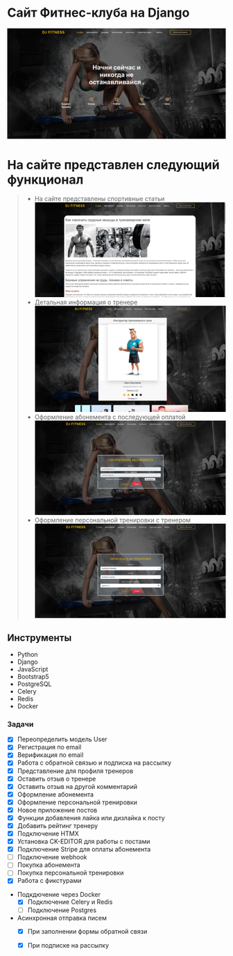 # Сайт Фитнес-клуба на Django

![DJ FITNESS](static/screen/screen1.png)

# На сайте представлен следующий функционал   
> -   На сайте представлены спортивные статьи
   ![DJ FITNESS](static/screen/post_detail.png)
> -   Детальная информация о тренере
   ![DJ FITNESS](static/screen/screen3.png)
> -   Оформление абонемента с последующей оплатой
  ![DJ FITNESS](static/screen/order_abonement.png)
> -   Оформление персональной тренировки с тренером
  ![DJ FITNESS](static/screen/person_training.png)

## Инструменты
> 
   - Python
   - Django
   - JavaScript
   - Bootstrap5
   - PostgreSQL
   - Celery
   - Redis
   - Docker

### Задачи

 - [x] Переопределить модель User
 - [x] Регистрация по email
 - [x] Верификация по email
 - [x] Работа с обратной связью и подписка на рассылку
 - [x] Представление для профиля тренеров
 - [x] Оставить отзыв о тренере
 - [x] Оставить отзыв на другой комментарий
 - [x] Оформление абонемента
 - [x] Оформление персональной тренировки
 - [x] Новое приложение постов
 - [x] Функции добавления лайка или дизлайка к посту
 - [x] Добавить рейтинг тренеру
 - [x] Подключение HTMX
 - [x] Установка CK-EDITOR для работы с постами
 - [x] Подключение Stripe для оплаты абонемента
 - [ ] Подключение webhook
 - [ ] Покупка абонемента
 - [ ] Покупка персональной тренировки
 - [x] Работа с фикстурами
 - Подкдючение через Docker
      - [x] Подключение Celery и Redis
      - [ ] Подключение Postgres
 - Асинхронная отправка писем
      - [x] При заполнении формы обратной связи
      - [x] При подписке на рассылку

